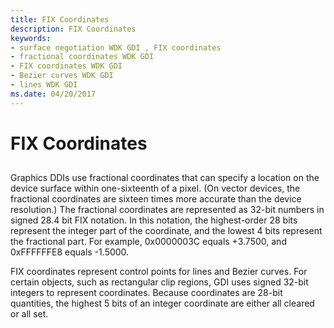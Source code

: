 ```yaml
---
title: FIX Coordinates
description: FIX Coordinates
keywords:
- surface negotiation WDK GDI , FIX coordinates
- fractional coordinates WDK GDI
- FIX coordinates WDK GDI
- Bezier curves WDK GDI
- lines WDK GDI
ms.date: 04/20/2017
---
```


# FIX Coordinates


## <span id="ddk_fix_coordinates_gg"></span><span id="DDK_FIX_COORDINATES_GG"></span>


Graphics DDIs use fractional coordinates that can specify a location on the device surface within one-sixteenth of a pixel. (On vector devices, the fractional coordinates are sixteen times more accurate than the device resolution.) The fractional coordinates are represented as 32-bit numbers in signed 28.4 bit FIX notation. In this notation, the highest-order 28 bits represent the integer part of the coordinate, and the lowest 4 bits represent the fractional part. For example, 0x0000003C equals +3.7500, and 0xFFFFFFE8 equals -1.5000.

FIX coordinates represent control points for lines and Bezier curves. For certain objects, such as rectangular clip regions, GDI uses signed 32-bit integers to represent coordinates. Because coordinates are 28-bit quantities, the highest 5 bits of an integer coordinate are either all cleared or all set.

 

 





